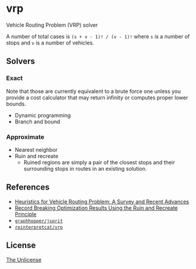 # vrp

Vehicle Routing Problem (VRP) solver

A number of total cases is `(s + v - 1)! / (v - 1)!` where `s` is a number of stops and `v` is a number of vehicles.

## Solvers

### Exact

Note that those are currently equivalent to a brute force one unless you provide a cost calculator that may return infinity or computes proper lower bounds.

- Dynamic programming
- Branch and bound

### Approximate

- Nearest neighbor
- Ruin and recreate
  - Ruined regions are simply a pair of the closest stops and their surrounding stops in routes in an existing solution.

## References

- [Heuristics for Vehicle Routing Problem: A Survey and Recent Advances](https://arxiv.org/abs/2303.04147)
- [Record Breaking Optimization Results Using the Ruin and Recreate Principle](https://www.semanticscholar.org/paper/Record-Breaking-Optimization-Results-Using-the-Ruin-Schrimpf-Schneider/4f80e70e51e368858c3df0787f05c3aa2b9650b4)
- [`graphhopper/jsprit`](https://github.com/graphhopper/jsprit)
- [`reinterpretcat/vrp`](https://github.com/reinterpretcat/vrp)

## License

[The Unlicense](UNLICENSE)
